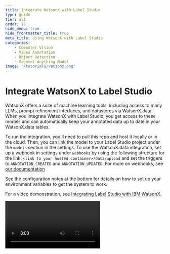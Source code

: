 ```yaml
---
title: Integrate WatsonX with Label Studio
type: guide
tier: all
order: 15
hide_menu: true
hide_frontmatter_title: true
meta_title: Using WatsonX with Label Studio
categories:
    - Computer Vision
    - Video Annotation
    - Object Detection
    - Segment Anything Model
image: "/tutorials/watsonx.png"
---
```


# Integrate WatsonX to Label Studio

WatsonX offers a suite of machine learning tools, including access to many LLMs, prompt
refinement interfaces, and datastores via WatsonX.data. When you integrate WatsonX with Label Studio, you get 
access to these models and can automatically keep your annotated data up to date in your WatsonX.data tables. 

To run the integration, you'll need to pull this repo and host it locally or in the cloud. Then, you can link the model 
to your Label Studio project under the `models` section in the settings. To use the WatsonX.data integration, 
set up a webhook in settings under `webhooks` by using the following structure for the link: 
`<link to your hosted container>/data/upload` and set the triggers to `ANNOTATION_CREATED` and `ANNOTATION_UPDATED`. For more
on webhooks, see [our documentation](https://labelstud.io/guide/webhooks)

See the configuration notes at the bottom for details on how to set up your environment variables to get the system to work.

For a video demonstration, see [Integrating Label Studio with IBM WatsonX](https://www.youtube.com/watch?v=9iP2yO4Geqc).

<video src="https://www.youtube.com/watch?v=9iP2yO4Geqc" controls="controls" style="max-width: 800px;" class="gif-border" />

## Setting up your label_config
For this project, we recommend you start with the labeling config as defined below, but you can always edit it or expand it to
meet your needs! Crucially, there must be a `<TextArea>` tag for the model to insert its response into. 

    <View>
        <Style>
            .lsf-main-content.lsf-requesting .prompt::before { content: ' loading...'; color: #808080; }
    
            .text-container {
            background-color: white;
            border-radius: 10px;
            box-shadow: 0px 4px 6px rgba(0, 0, 0, 0.1);
            padding: 20px;
            font-family: 'Courier New', monospace;
            line-height: 1.6;
            font-size: 16px;
            }
        </Style>
        <Header value="Context:"/>
        <View className="text-container">
            <Text name="context" value="$text"/>
        </View>
        <Header value="Prompt:"/>
        <View className="prompt">
            <TextArea name="prompt"
                      toName="context"
                      rows="4"
                      editable="true"
                      maxSubmissions="1"
                      showSubmitButton="false"
                      placeholder="Type your prompt here then Shift+Enter..."
            />
        </View>
        <Header value="Response:"/>
        <TextArea name="response"
                  toName="context"
                  rows="4"
                  editable="true"
                  maxSubmissions="1"
                  showSubmitButton="false"
                  smart="false"
                  placeholder="Generated response will appear here..."
        />
        
        <Header value="Overall response quality:"/>
        <Rating name="rating" toName="context"/>
    </View>


## Setting up WatsonX.Data
To use your WatsonX.data integration, follow the steps below. 
1. First, get the host and port information of the engine that you'll be using. To do this, navigate to the Infrastructure Manager 
on the left sidebar of your WatsonX.data page and select the Infrastructure Manager. Change to list view by clicking the symbol in 
the upper right hand corner. From there, click on the name of the engine you'll be using. This will bring up a pop up window, 
where you can see the host and port information under "host". The port is the part after the `:` at the end of the url. 
2. Next, make sure your catalog is set up. To create a new catalog, follow [these instructions](https://dataplatform.cloud.ibm.com/docs/content/wsj/catalog/create-catalog.html?context=wx&locale=en)
3. Once your catalog is set up, make sure that the correct schema is also set up. Navigate to your Data Manager and select `create` to create a new schema
4. With all of this information, you're ready to update the environment variables listed at the bottom of this page and get started with your WatsonX.data integration! 


## Running with Docker (recommended)

1. Start Machine Learning backend on `http://localhost:9090` with prebuilt image:

```bash
docker-compose up
```

2. Validate that backend is running

```bash
$ curl http://localhost:9090/
{"status":"UP"}
```

3. Create a project in Label Studio. Then from the **Model** page in the project settings, [connect the model](https://labelstud.io/guide/ml#Connect-the-model-to-Label-Studio). The default URL is `http://localhost:9090`.


## Building from source (advanced)

To build the ML backend from source, you have to clone the repository and build the Docker image:

```bash
docker-compose build
```

## Running without Docker (advanced)

To run the ML backend without Docker, you have to clone the repository and install all dependencies using pip:

```bash
python -m venv ml-backend
source ml-backend/bin/activate
pip install -r requirements.txt
```

Then you can start the ML backend:

```bash
label-studio-ml start ./dir_with_your_model
```

## Configuration

Parameters can be set in `docker-compose.yml` before running the container.

The following common parameters are available:
- `BASIC_AUTH_USER` - Specify the basic auth user for the model server.
- `BASIC_AUTH_PASS` - Specify the basic auth password for the model server.
- `LOG_LEVEL` - Set the log level for the model server.
- `WORKERS` - Specify the number of workers for the model server.
- `THREADS` - Specify the number of threads for the model server.

The following parameters allow you to link the WatsonX models to Label Studio:

- `LABEL_STUDIO_URL` - Specify the URL of your Label Studio instance. Note that this might need to be `http://host.docker.internal:8080` if you are running Label Studio on another Docker container.
- `LABEL_STUDIO_API_KEY`- Specify the API key for authenticating your Label Studio instance. You can find this by logging into Label Studio and and [going to the **Account & Settings** page](https://labelstud.io/guide/user_account#Access-token).
- `WATSONX_API_KEY`- Specify the API key for authenticating into WatsonX. You can generate this by following the instructions at [here](https://www.ibm.com/docs/en/watsonx/watsonxdata/1.0.x?topic=started-generating-api-keys)
- `WATSONX_PROJECT_ID`- Specify the ID of your WatsonX project from which you will run the model. Must have WML capabilities. You can find this in the `General` section of your project, which is accessible by clicking on the project from the homepage of WatsonX.
- `WATSONX_MODELTYPE`- Specify the name of the WatsonX model you'd like to use. A full list can be found in [IBM's documentation](https://ibm.github.io/watsonx-ai-python-sdk/fm_model.html#TextModels:~:text=CODELLAMA_34B_INSTRUCT_HF)
- `DEFAULT_PROMPT` - If you want the model to automatically predict on new data samples, you'll need to provide a default prompt or the location to a default prompt file. 
- `USE_INTERNAL_PROMPT` - If using a default prompt, set to 0. Otherwise, set to 1.  

The following parameters allow you to use the webhook connection to transfer data from Label Studio to WatsonX.data:

-`WATSONX_ENG_USERNAME`- MUST be `ibmlhapikey` for the integration to work.

To get the host and port information below, you can follow the steps under [Pre-requisites](https://cloud.ibm.com/docs/watsonxdata?topic=watsonxdata-con-presto-serv#conn-to-prestjava).

- `WATSONX_ENG_HOST` - the host information for your WatsonX.data Engine
- `WATSONX_ENG_PORT` - the port information for your WatsonX.data Engine
- `WATSONX_CATALOG` - the name of the catalog for the table you'll insert your data into. Must be created in the WatsonX.data platform.
- `WATSONX_SCHEMA` - the name of the schema for the table you'll insert your data into. Must be created in the WatsonX.data platform.
- `WATSONX_TABLE` - the name of the table you'll insert your data into. Does not need to be already created.